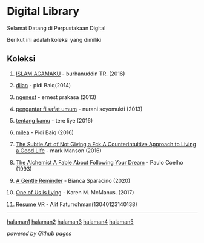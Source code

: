 # Digital Library

Selamat Datang di Perpustakaan Digital

Berikut ini adalah koleksi yang dimiliki
## Koleksi

1. [ISLAM AGAMAKU](ebook/bukuislamagamaku.pdf) - burhanuddin TR. (2016)
2. [dilan](ebook/dilan.pdf) - pidi Baiq(2014)
3. [ngenest](ebook/ngenest.pdf) - ernest prakasa (2013)
4. [pengantar filsafat umum](ebook/pengantar-filsafat-umum.pdf) - nurani soyomukti (2013)
5. [tentang kamu](ebook/Tereliye-tentangkamu.pdf) - tere liye (2016)
6. [milea](ebook/milea.pdf) - Pidi Baiq (2016)
7. [The Subtle Art of Not Giving a Fck A Counterintuitive Approach to Living a Good Life](ebook/TheSubtleArtofNotGivingaFckACounterintuitiveApproachtoLivingaGoodLife.pdf) - mark Manson (2016)
8. [The Alchemist A Fable About Following Your Dream](ebook/AboutFollowingYourDream(Coelho,Paulo)(z-lib.org).pdf) - Paulo Coelho (1993)
9. [A Gentle Reminder](ebook/AGentleReminder(BiancaSparacino)(z-lib.org).pdf) - Bianca Sparacino (2020)
10. [One of Us is Lying](ebook/OneofUsisLying(KarenM.McManus)(z-lib.org).pdf) - Karen M. McManus. (2017)

11. [Resume VR](ebook/ResumeVR.pdf) - Alif Faturrohman(13040123140138)
---

[halaman1](webti/halaman1.html) [halaman2](webti/halaman2.html) [halaman3](webti/halaman3.html) [halaman4](webti/halaman4.html) [halaman5](webti/halaman5.html)

*powered by Github pages*
